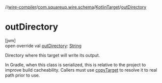 //[wire-compiler](../../../index.md)/[com.squareup.wire.schema](../index.md)/[KotlinTarget](index.md)/[outDirectory](out-directory.md)

# outDirectory

[jvm]\
open override val [outDirectory](out-directory.md): [String](https://kotlinlang.org/api/latest/jvm/stdlib/kotlin/-string/index.html)

Directory where this target will write its output.

In Gradle, when this class is serialized, this is relative to the project to improve build cacheability. Callers must use [copyTarget](copy-target.md) to resolve it to real path prior to use.
